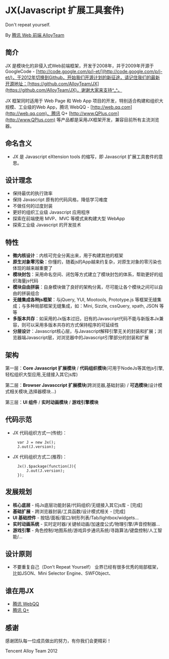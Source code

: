 JX(Javascript 扩展工具套件)
===================================================
Don't repeat yourself.

By [腾讯 Web 前端 AlloyTeam](http://www.AlloyTeam.com/)

## 简介

JX 是模块化的非侵入式Web前端框架，开发于2008年，并于2009年开源于GoogleCode - [http://code.google.com/p/j-et/](http://code.google.com/p/j-et/)，于2012年切换到Github，开始我们开源计划的新征途，请记住我们的最新开源地址：[https://github.com/AlloyTeam/JX](https://github.com/AlloyTeam/JX)，谢谢大家来支持^_^。


JX 框架同时适用于 Web Page 和 Web App 项目的开发，特别适合构建和组织大规模、工业级的Web App，腾讯 WebQQ - [http://web.qq.com](http://web.qq.com)、腾讯 Q+ [http://www.QPlus.com](http://www.QPlus.com) 等产品都是采用JX框架开发，兼容目前所有主流浏览器。

## 命名含义
 * JX 是 Javascript eXtension tools 的缩写，即 Javascript 扩展工具套件的意思。


## 设计理念
 * 保持最优的执行效率
 * 保持 Javascript 原有的代码风格，降低学习难度
 * 不做任何的过度封装
 * 更好的组织工业级 Javascript 应用程序
 * 探索在前端使用 MVP、MVC 等模式来构建大型 WebApp
 * 探索工业级 Javascript 的开发技术



## 特性

- **微内核设计**：内核可完全分离出来，用于构建其他的框架
- **原生对象零污染**：你懂的，随着js的App越来约复杂，对原生对象的零污染也体现的越来越重要了
- **模块封包**：采用命名空间、闭包等方式建立了模块封包的体系，帮助更好的组织海量js代码
- **模块自由拼装**：自身模块做了良好的架构分离，尽可能让各个模块之间可以自由的拼装组合
- **无缝集成各种js框架**：与jQuery, YUI, Mootools, Prototype.js 等框架无缝集成；与多种局部框架无缝集成，如：Mini, Sizzle, cssQuery, xpath, JSON 等等
- **多版本共存**：如采用的Jx版本过旧，旧有的Javascript代码不能与新版本Jx兼容，则可以采用多版本共存的方式保持程序的可延续性
- **分层设计**：Javascript核心层，与Javascript解释引擎无关的封装和扩展；浏览器端Javascript层，对浏览器中的Javascript引擎部分的封装和扩展


## 架构

第一层：**Core Javascript 扩展模块** / **代码组织模块**(可用于NodeJs等其他js引擎,轻松组织大型应用,无缝接入其它js库)
 
第二层：**Browser Javasccript 扩展模块**(跨浏览器,基础封装) / **可选模块**(设计模式相关模块,选择器模块...)
 
第三层：**UI 组件** / **实时动画模块** / **游戏引擎模块**


## 代码示范
- JX 代码组织方式一(传统)：

		var J = new Jx();
		J.out(J.version);
	
- JX 代码组织方式二(推荐)：

		Jx().$package(function(J){
			J.out(J.version);
		});



## 发展规划
 - **核心底层** - 纯Js底层功能封装/代码组织/无缝接入其它js库 - [完成]
 - **基础扩展** - 跨浏览器封装/工具函数/设计模式相关 - [完成]
 - **UI 基础控件** - 按钮/面板/窗口/树形列表/Tab/lightbox/widgets...
 - **实时动画系统** - 实时定时器/关键帧动画/加速度公式/物理引擎/声音控制器...
 - **游戏引擎** - 角色控制/地图系统/游戏异步通讯系统/寻路算法/键盘控制/人工智能/...
 

## 设计原则
- 不要重复自己（Don’t Repeat Yourself）
业界已经有很多优秀的局部框架，比如JSON、Mini Selector Engine、SWFObject、

## 谁在用JX
- [腾讯 WebQQ](http://web.qq.com)
- [腾讯 Q+](http://www.qplus.com)


## 感谢

感谢团队每一位成员做出的努力，有你我们会更精彩！


Tencent Alloy Team 2012
